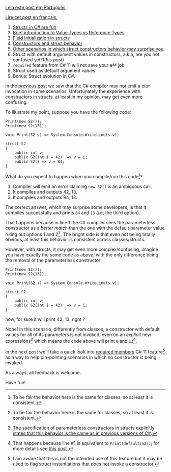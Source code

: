 [Leia este post em Português](https://programing-fun.blogspot.com/2023/05/uma-funcionalidade-do-cecilifier-pouco.html)

[Lire cet post en français.](https://programing-fun.blogspot.com/2023/05/little-unknown-cecilifier-feature.html)

1. [Structs in C# are fun](https://programing-fun.blogspot.com/2023/06/structs-in-c-are-fun-part-19.html)
1. [Brief introduction to Value Types vs Reference Types](https://programing-fun.blogspot.com/2023/07/structs-in-c-are-fun-part-29-brief.html)
1. [Field initialization in structs](https://programing-fun.blogspot.com/2023/08/structs-in-c-are-fun-part-39-field.html)
1. [Constructors and struct behavior](https://programing-fun.blogspot.com/2023/11/structs-in-c-are-fun-part-49.html)
1. [Other scenarios in which struct constructors behavior may surprise you](https://programing-fun.blogspot.com/2023/12/structs-in-c-are-fun-part-59-other.html).
1. Struct with default argument values in constructors, a.k.a, are you not confused yet?(_this post_)
1. `required` feature from C# 11 will not save your ~~a**~~ job.
1. Struct used as default argument values.
1. Bonus: Struct evolution in C#.

In the [previous post](https://programing-fun.blogspot.com/2023/12/structs-in-c-are-fun-part-59-other.html) we saw that the C# compiler may not emit a ctor invocation in some scenarios. Unfortunately the experience with constructors in structs, at least in my opinion, may get even more confusing.

To illustrate my point, suppose you have the following code:

```CSharp #:1
Print(new S2()); 
Print(new S2(13));

void Print(S2 s) => System.Console.WriteLine(s.v);

struct S2
{ 
    public int v;
    public S2(int i = 42)  => v = i;
    public S2() => v = 84;
}
```

What do you expect to happen when you compile/run this code[^1]?

1. Compiler will emit an error claiming `new S2()` is an ambiguous call.
1. It compiles and outputs 42, 13.
1. It compiles and outputs 84, 13.

The correct answer, which may surprise some developers, is that it compiles successfully and prints `84` and `13` (i.e, the third option).

That happens because in line 1 the C# compiler sees the parameterless constructor as a _better match_ than the one with the default parameter value ruling out options 1 and 2[^1]. The bright side is that even not being totally obvious, at least this behavior is consistent across classes/structs.

However, with structs, it may get even more complex/confusing; imagine you have exactly the same code as above, with the only difference being the removal of the parameterless constructor:

```CSharp #
Print(new S2()); 
Print(new S2(13));

void Print(S2 s) => System.Console.WriteLine(s.v);

struct S2
{ 
    public int v;
    public S2(int i = 42)  => v = i;
}
```

now, for sure it will print 42, 13, right ?

Nope! In this scenario, differently from classes, a constructor with default values for all of its parameters is not invoked, even on an *explicit* new expressions[^2] which means the code above will print `0` and `13`[^4].

In the next post we'll take a quick look into [required members](https://learn.microsoft.com/en-us/dotnet/csharp/language-reference/proposals/csharp-11.0/required-members) C# 11 feature[^3] as a way to help pin-pointing scenarios in which no constructor is being invoked.

As always, all feedback is welcome.

Have fun!

[^1]: To be fair the behavior here is the same for classes, so at least it is consistent.

[^2]: The specification of parameterless constructors in structs explicitly [states that this behavior is the same as in previous versions of C#](https://learn.microsoft.com/en-us/dotnet/csharp/language-reference/proposals/csharp-10.0/parameterless-struct-constructors#new).

[^3]: I am aware that this is not the intended use of this feature but it may be used to flag struct instantiations that does not invoke a constructor.

[^4]: That happens because line #1 is equivalent to `Print(default(S2))`; for more details see [this post](https://programing-fun.blogspot.com/2023/11/structs-in-c-are-fun-part-49.html).